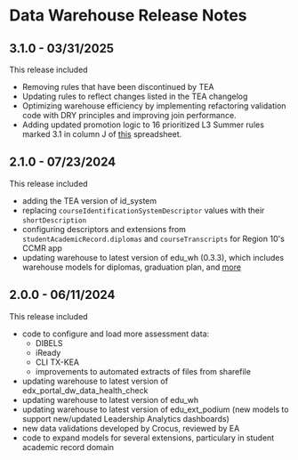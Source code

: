 # Data Warehouse Release Notes

## 3.1.0 - 03/31/2025

This release included
* Removing rules that have been discontinued by TEA
* Updating rules to reflect changes listed in the TEA changelog
* Optimizing warehouse efficiency by implementing refactoring validation code with DRY principles and improving join performance.
* Adding updated promotion logic to 16 prioritized L3 Summer rules marked 3.1 in column J of [this](https://docs.google.com/spreadsheets/d/1IV29MxGqdzez80GLu2kxkhMJ-afsP7km0VdVgzeYKXQ/edit?gid=1290404059#gid=1290404059) spreadsheet.

## 2.1.0 - 07/23/2024

This release included
* adding the TEA version of id_system
* replacing `courseIdentificationSystemDescriptor` values with their `shortDescription`
* configuring descriptors and extensions from `studentAcademicRecord.diplomas` and `courseTranscripts` for Region 10's CCMR app
* updating warehouse to latest version of edu_wh (0.3.3), which includes warehouse models for diplomas, graduation plan, and [more](https://github.com/edanalytics/edu_wh/blob/main/CHANGELOG.md#edu_wh-v033)

## 2.0.0 - 06/11/2024

This release included
* code to configure and load more assessment data:
  * DIBELS
  * iReady
  * CLI TX-KEA
  * improvements to automated extracts of files from sharefile
* updating warehouse to latest version of edx_portal_dw_data_health_check
* updating warehouse to latest version of edu_wh
* updating warehouse to latest version of edu_ext_podium (new models to support new/updated Leadership Analytics dashboards)
* new data validations developed by Crocus, reviewed by EA
* code to expand models for several extensions, particulary in student academic record domain
